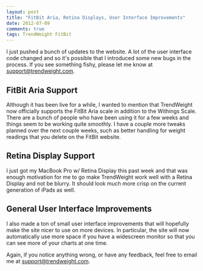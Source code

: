 ```yaml
---
layout: post
title: "FitBit Aria, Retina Displays, User Interface Improvements"
date: 2012-07-09
comments: true
tags: TrendWeight FitBit
---
```


I just pushed a bunch of updates to the website. A lot of the user interface code changed and so it's possible that I introduced some new bugs in the process.  If you see something fishy, please let me know at <support@trendweight.com>.

## FitBit Aria Support
Although it has been live for a while, I wanted to mention that TrendWeight now officially supports the FitBit Aria scale in addition to the Withings Scale.  There are a bunch of people who have been using it for a few weeks and things seem to be working quite smoothly.  I have a couple more tweaks planned over the next couple weeks, such as better handling for weight readings that you delete on the FitBit website.

## Retina Display Support
I just got my MacBook Pro w/ Retina Display this past week and that was enough motivation for me to go make TrendWeight work well with a Retina Display and not be blurry.  It should look much more crisp on the current generation of iPads as well.

## General User Interface Improvements
I also made a ton of small user interface improvements that will hopefully make the site nicer to use on more devices.  In particular, the site will now automatically use more space if you have a widescreen monitor so that you can see more of your charts at one time.

Again, if you notice anything wrong, or have any feedback, feel free to email me at <support@trendweight.com>.